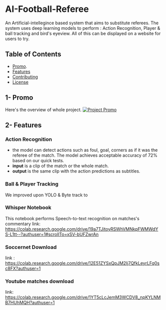 # AI-Football-Referee
An Artificial-intellegince based system that aims to substitute referees. The system uses deep learning models to perform : Action Recognition, Player & ball tracking and bird's eyeview. All of this can be displayed on a website for users to try.


## Table of Contents
- [Promo](#promo).
- [Features](#features)
- [Contributing](#contributing)
- [License](#license)

## 1- Promo
Here's the overview of whole project.
[![Project Promo](https://github.com/AmrRagab0/AI-Football-Referee/blob/master/Project%20Logo.png)](https://drive.google.com/file/d/13Gwu_blwv6Rg4fSApJ3uoaPEzcymAsu3/view?usp=sharing)

## 2- Features 
### Action Recognition 
- the model can detect actions such as foul, goal, corners as if it was the referee of the match. The model achieves acceptable accuracy of 72% based on our quick tests.
- **input** is a clip of the match or the whole match.
- **output** is the same clip with the action predictions as subtitles.
  
### Ball & Player Tracking 
We improved upon YOLO & Byte track to 
### Whisper Notebook
This notebook performs Speech-to-text recognition on matches's commentary
link: https://colab.research.google.com/drive/19a7TJitoyRSWhVMNkpFWMWdYS-L1tt--?authuser=1#scrollTo=xSV-bUFZwrAn

### Soccernet Download
link : https://colab.research.google.com/drive/12E51ZYSxQpJM2Ij7QfkLeyrLFq0sc8FX?authuser=1

### Youtube matches download
link: https://colab.research.google.com/drive/1YT5cLcJemM3WCDV8_npKYLNMB7HUhMQH?authuser=1

